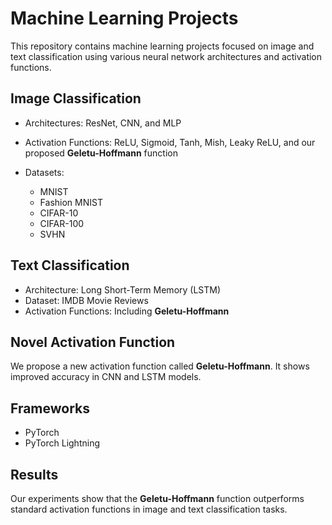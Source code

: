 # Machine Learning Projects

This repository contains machine learning projects focused on image and text classification using various neural network architectures and activation functions.

## Image Classification

* Architectures: ResNet, CNN, and MLP
* Activation Functions: ReLU, Sigmoid, Tanh, Mish, Leaky ReLU, and our proposed **Geletu-Hoffmann** function
* Datasets:

  * MNIST
  * Fashion MNIST
  * CIFAR-10
  * CIFAR-100
  * SVHN

## Text Classification

* Architecture: Long Short-Term Memory (LSTM)
* Dataset: IMDB Movie Reviews
* Activation Functions: Including **Geletu-Hoffmann**

## Novel Activation Function

We propose a new activation function called **Geletu-Hoffmann**.
It shows improved accuracy in CNN and LSTM models.

## Frameworks

* PyTorch
* PyTorch Lightning

## Results

Our experiments show that the **Geletu-Hoffmann** function outperforms standard activation functions in image and text classification tasks.


